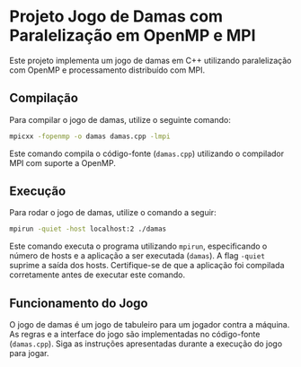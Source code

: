 # Projeto Jogo de Damas com Paralelização em OpenMP e MPI

Este projeto implementa um jogo de damas em C++ utilizando paralelização com OpenMP e processamento distribuído com MPI.

## Compilação

Para compilar o jogo de damas, utilize o seguinte comando:

```bash
mpicxx -fopenmp -o damas damas.cpp -lmpi
```

Este comando compila o código-fonte (`damas.cpp`) utilizando o compilador MPI com suporte a OpenMP.

## Execução

Para rodar o jogo de damas, utilize o comando a seguir:

```bash
mpirun -quiet -host localhost:2 ./damas
```

Este comando executa o programa utilizando `mpirun`, especificando o número de hosts e a aplicação a ser executada (`damas`). A flag `-quiet` suprime a saída dos hosts. Certifique-se de que a aplicação foi compilada corretamente antes de executar este comando.

## Funcionamento do Jogo

O jogo de damas é um jogo de tabuleiro para um jogador contra a máquina. As regras e a interface do jogo são implementadas no código-fonte (`damas.cpp`). Siga as instruções apresentadas durante a execução do jogo para jogar.
